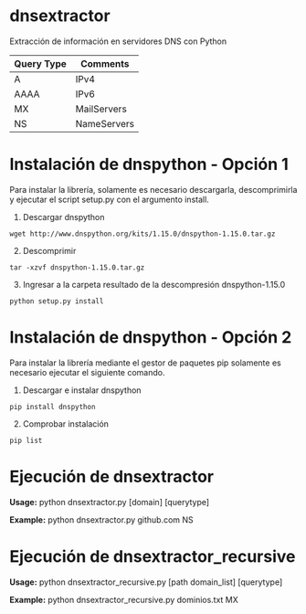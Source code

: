 # dnsextractor
Extracción de información en servidores DNS con Python

Query Type | Comments
------------ | -------------
A | IPv4
AAAA | IPv6
MX | MailServers
NS | NameServers

# Instalación de dnspython - Opción 1
Para instalar la librería, solamente es necesario descargarla, descomprimirla y ejecutar el script setup.py con el argumento install.

1. Descargar dnspython

``` wget http://www.dnspython.org/kits/1.15.0/dnspython-1.15.0.tar.gz ```

2. Descomprimir

``` tar -xzvf dnspython-1.15.0.tar.gz ```

3. Ingresar a la carpeta resultado de la descompresión dnspython-1.15.0

``` python setup.py install ```

# Instalación de dnspython - Opción 2
Para instalar la librería mediante el gestor de paquetes pip solamente es necesario ejecutar el siguiente comando.

1. Descargar e instalar dnspython

``` pip install dnspython ```

2. Comprobar instalación

``` pip list ```

# Ejecución de dnsextractor

**Usage:** python dnsextractor.py [domain] [querytype]

**Example:** python dnsextractor.py github.com NS


# Ejecución de dnsextractor_recursive

**Usage:** python dnsextractor_recursive.py [path domain_list] [querytype]

**Example:** python dnsextractor_recursive.py dominios.txt MX
